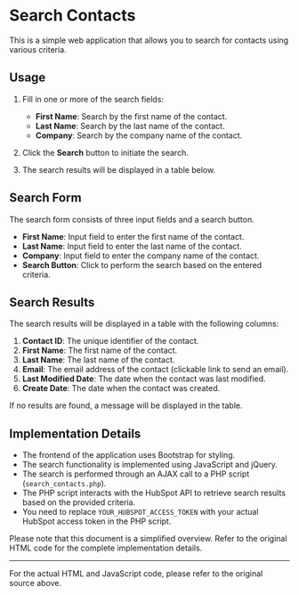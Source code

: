 # Search Contacts

This is a simple web application that allows you to search for contacts using various criteria.

## Usage

1. Fill in one or more of the search fields:
   - **First Name**: Search by the first name of the contact.
   - **Last Name**: Search by the last name of the contact.
   - **Company**: Search by the company name of the contact.

2. Click the **Search** button to initiate the search.

3. The search results will be displayed in a table below.

## Search Form

The search form consists of three input fields and a search button.

- **First Name**: Input field to enter the first name of the contact.
- **Last Name**: Input field to enter the last name of the contact.
- **Company**: Input field to enter the company name of the contact.
- **Search Button**: Click to perform the search based on the entered criteria.

## Search Results

The search results will be displayed in a table with the following columns:

1. **Contact ID**: The unique identifier of the contact.
2. **First Name**: The first name of the contact.
3. **Last Name**: The last name of the contact.
4. **Email**: The email address of the contact (clickable link to send an email).
5. **Last Modified Date**: The date when the contact was last modified.
6. **Create Date**: The date when the contact was created.

If no results are found, a message will be displayed in the table.

## Implementation Details

- The frontend of the application uses Bootstrap for styling.
- The search functionality is implemented using JavaScript and jQuery.
- The search is performed through an AJAX call to a PHP script (`search_contacts.php`).
- The PHP script interacts with the HubSpot API to retrieve search results based on the provided criteria.
- You need to replace `YOUR_HUBSPOT_ACCESS_TOKEN` with your actual HubSpot access token in the PHP script.

Please note that this document is a simplified overview. Refer to the original HTML code for the complete implementation details.

---

For the actual HTML and JavaScript code, please refer to the original source above.
